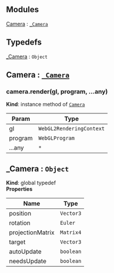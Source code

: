 ## Modules

<dl>
<dt><a href="#module_Camera">Camera</a> : <code><a href="#_Camera">_Camera</a></code></dt>
<dd></dd>
</dl>

## Typedefs

<dl>
<dt><a href="#_Camera">_Camera</a> : <code>Object</code></dt>
<dd></dd>
</dl>

<a name="module_Camera"></a>

## Camera : [<code>\_Camera</code>](#_Camera)
<a name="module_Camera+render"></a>

### camera.render(gl, program, ...any)
**Kind**: instance method of [<code>Camera</code>](#module_Camera)  

| Param | Type |
| --- | --- |
| gl | <code>WebGL2RenderingContext</code> | 
| program | <code>WebGLProgram</code> | 
| ...any | <code>\*</code> | 

<a name="_Camera"></a>

## \_Camera : <code>Object</code>
**Kind**: global typedef  
**Properties**

| Name | Type |
| --- | --- |
| position | <code>Vector3</code> | 
| rotation | <code>Euler</code> | 
| projectionMatrix | <code>Matrix4</code> | 
| target | <code>Vector3</code> | 
| autoUpdate | <code>boolean</code> | 
| needsUpdate | <code>boolean</code> | 

